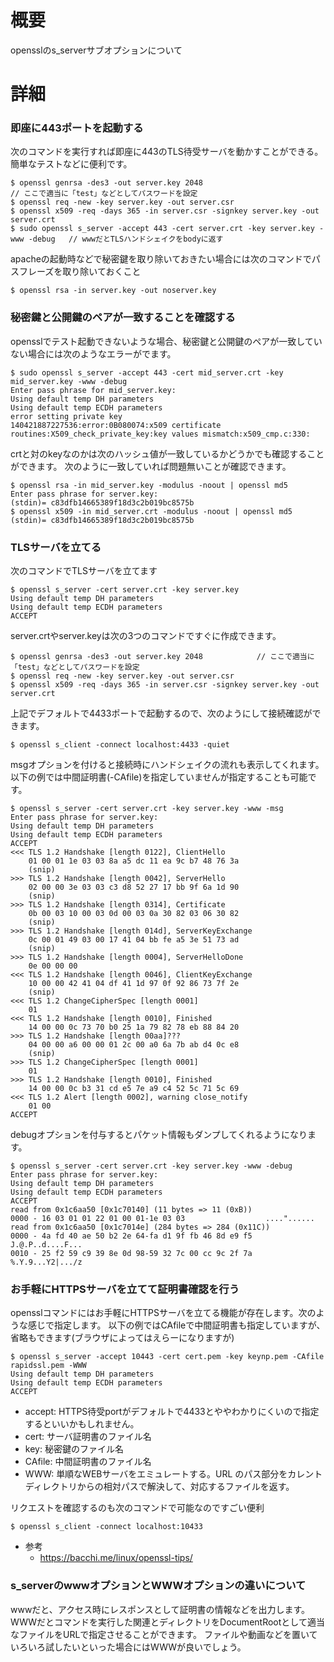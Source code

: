 # 概要
opensslのs_serverサブオプションについて

# 詳細
### 即座に443ポートを起動する
次のコマンドを実行すれば即座に443のTLS待受サーバを動かすことができる。簡単なテストなどに便利です。
```
$ openssl genrsa -des3 -out server.key 2048                                        // ここで適当に「test」などとしてパスワードを設定
$ openssl req -new -key server.key -out server.csr
$ openssl x509 -req -days 365 -in server.csr -signkey server.key -out server.crt
$ sudo openssl s_server -accept 443 -cert server.crt -key server.key -www -debug   // wwwだとTLSハンドシェイクをbodyに返す
```

apacheの起動時などで秘密鍵を取り除いておきたい場合には次のコマンドでパスフレーズを取り除いておくこと
```
$ openssl rsa -in server.key -out noserver.key
```

### 秘密鍵と公開鍵のペアが一致することを確認する
opensslでテスト起動できないような場合、秘密鍵と公開鍵のペアが一致していない場合には次のようなエラーがでます。
```
$ sudo openssl s_server -accept 443 -cert mid_server.crt -key mid_server.key -www -debug
Enter pass phrase for mid_server.key:
Using default temp DH parameters
Using default temp ECDH parameters
error setting private key
140421887227536:error:0B080074:x509 certificate routines:X509_check_private_key:key values mismatch:x509_cmp.c:330:
```

crtと対のkeyなのかは次のハッシュ値が一致しているかどうかでも確認することができます。
次のように一致していれば問題無いことが確認できます。
```
$ openssl rsa -in mid_server.key -modulus -noout | openssl md5
Enter pass phrase for server.key:
(stdin)= c83dfb14665389f18d3c2b019bc8575b
$ openssl x509 -in mid_server.crt -modulus -noout | openssl md5
(stdin)= c83dfb14665389f18d3c2b019bc8575b
```

### TLSサーバを立てる
次のコマンドでTLSサーバを立てます
```
$ openssl s_server -cert server.crt -key server.key
Using default temp DH parameters
Using default temp ECDH parameters
ACCEPT
```

server.crtやserver.keyは次の3つのコマンドですぐに作成できます。
```
$ openssl genrsa -des3 -out server.key 2048            // ここで適当に「test」などとしてパスワードを設定
$ openssl req -new -key server.key -out server.csr
$ openssl x509 -req -days 365 -in server.csr -signkey server.key -out server.crt
```

上記でデフォルトで4433ポートで起動するので、次のようにして接続確認ができます。
```
$ openssl s_client -connect localhost:4433 -quiet
```

msgオプションを付けると接続時にハンドシェイクの流れも表示してくれます。以下の例では中間証明書(-CAfile)を指定していませんが指定することも可能です。
```
$ openssl s_server -cert server.crt -key server.key -www -msg
Enter pass phrase for server.key:
Using default temp DH parameters
Using default temp ECDH parameters
ACCEPT
<<< TLS 1.2 Handshake [length 0122], ClientHello
    01 00 01 1e 03 03 8a a5 dc 11 ea 9c b7 48 76 3a
    (snip)
>>> TLS 1.2 Handshake [length 0042], ServerHello
    02 00 00 3e 03 03 c3 d8 52 27 17 bb 9f 6a 1d 90
    (snip)
>>> TLS 1.2 Handshake [length 0314], Certificate
    0b 00 03 10 00 03 0d 00 03 0a 30 82 03 06 30 82
    (snip)
>>> TLS 1.2 Handshake [length 014d], ServerKeyExchange
    0c 00 01 49 03 00 17 41 04 bb fe a5 3e 51 73 ad
    (snip)
>>> TLS 1.2 Handshake [length 0004], ServerHelloDone
    0e 00 00 00
<<< TLS 1.2 Handshake [length 0046], ClientKeyExchange
    10 00 00 42 41 04 df 41 1d 97 0f 92 86 73 7f 2e
    (snip)
<<< TLS 1.2 ChangeCipherSpec [length 0001]
    01
<<< TLS 1.2 Handshake [length 0010], Finished
    14 00 00 0c 73 70 b0 25 1a 79 82 78 eb 88 84 20
>>> TLS 1.2 Handshake [length 00aa]???
    04 00 00 a6 00 00 01 2c 00 a0 6a 7b ab d4 0c e8
    (snip)
>>> TLS 1.2 ChangeCipherSpec [length 0001]
    01
>>> TLS 1.2 Handshake [length 0010], Finished
    14 00 00 0c b3 31 cd e5 7e a9 c4 52 5c 71 5c 69
<<< TLS 1.2 Alert [length 0002], warning close_notify
    01 00
ACCEPT
```

debugオプションを付与するとパケット情報もダンプしてくれるようになります。
```
$ openssl s_server -cert server.crt -key server.key -www -debug
Enter pass phrase for server.key:
Using default temp DH parameters
Using default temp ECDH parameters
ACCEPT
read from 0x1c6aa50 [0x1c70140] (11 bytes => 11 (0xB))
0000 - 16 03 01 01 22 01 00 01-1e 03 03                  ...."......
read from 0x1c6aa50 [0x1c7014e] (284 bytes => 284 (0x11C))
0000 - 4a fd 40 ae 50 b2 2e 64-fa d1 9f fb 46 8d e9 f5   J.@.P..d....F...
0010 - 25 f2 59 c9 39 8e 0d 98-59 32 7c 00 cc 9c 2f 7a   %.Y.9...Y2|.../z
```

### お手軽にHTTPSサーバを立てて証明書確認を行う
opensslコマンドにはお手軽にHTTPSサーバを立てる機能が存在します。次のような感じで指定します。
以下の例ではCAfileで中間証明書も指定していますが、省略もできます(ブラウザによってはえらーになりますが)
```
$ openssl s_server -accept 10443 -cert cert.pem -key keynp.pem -CAfile rapidssl.pem -WWW
Using default temp DH parameters
Using default temp ECDH parameters
ACCEPT
```
- accept: HTTPS待受portがデフォルトで4433とややわかりにくいので指定するといいかもしれません。
- cert: サーバ証明書のファイル名
- key: 秘密鍵のファイル名
- CAfile: 中間証明書のファイル名
- WWW: 単順なWEBサーバをエミュレートする。URL のパス部分をカレントディレクトリからの相対パスで解決して、対応するファイルを返す。

リクエストを確認するのも次のコマンドで可能なのですごい便利
```
$ openssl s_client -connect localhost:10433
```

- 参考
  - https://bacchi.me/linux/openssl-tips/

### s_serverのwwwオプションとWWWオプションの違いについて
wwwだと、アクセス時にレスポンスとして証明書の情報などを出力します。
WWWだとコマンドを実行した関連とディレクトリをDocumentRootとして適当なファイルをURLで指定させることができます。
ファイルや動画などを置いていろいろ試したいといった場合にはWWWが良いでしょう。


